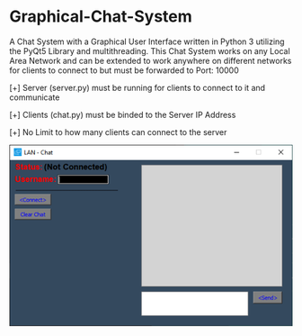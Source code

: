 # Graphical-Chat-System
A Chat System with a Graphical User Interface written in Python 3 utilizing the PyQt5 Library and multithreading.
This Chat System works on any Local Area Network and can be extended to work anywhere on different networks for clients to connect to but must be forwarded to Port: 10000

[+] Server (server.py) must be running for clients to connect to it and communicate

[+] Clients (chat.py) must be binded to the Server IP Address

[+] No Limit to how many clients can connect to the server

![](images/ChatInterface.png)

